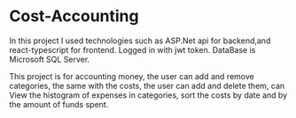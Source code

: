 # Cost-Accounting

In this project I used technologies such as ASP.Net api for backend,and react-typescript for frontend.
Logged in with jwt token.
DataBase is Microsoft SQL Server.

This project is for accounting money, the user can add and remove categories, the same with the costs,
the user can add and delete them, can View the histogram of expenses in categories,
sort the costs by date and by the amount of funds spent.

